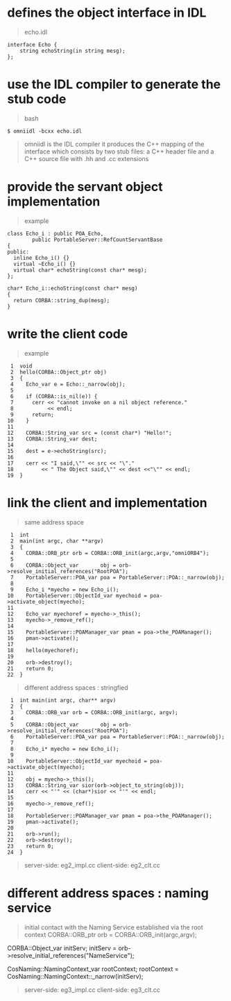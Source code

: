 # defines the object interface in IDL

>  echo.idl

	interface Echo {
		string echoString(in string mesg);
	};

# use the IDL compiler to generate the stub code

> bash

	$ omniidl -bcxx echo.idl

> omniidl is the IDL compiler
> it produces the C++ mapping of the interface
> which consists by two stub files: a C++ header file and a C++ source file
> with .hh and .cc extensions

# provide the servant object implementation

> example

	class Echo_i : public POA_Echo,
		    public PortableServer::RefCountServantBase
	{
	public:
	  inline Echo_i() {}
	  virtual ~Echo_i() {}
	  virtual char* echoString(const char* mesg);
	};

	char* Echo_i::echoString(const char* mesg)
	{
	  return CORBA::string_dup(mesg);
	}

# write the client code

> example

	 1  void
	 2  hello(CORBA::Object_ptr obj)
	 3  {
	 4    Echo_var e = Echo::_narrow(obj);
	 5
	 6    if (CORBA::is_nil(e)) {
	 7      cerr << "cannot invoke on a nil object reference."
	 8           << endl;
	 9      return;
	10    }
	11
	12    CORBA::String_var src = (const char*) "Hello!";
	13    CORBA::String_var dest;
	14
	15    dest = e->echoString(src);
	16
	17    cerr << "I said,\"" << src << "\"."
	18         << " The Object said,\"" << dest <<"\"" << endl;
	19  }

# link the client and implementation

> same address space

	 1  int
	 2  main(int argc, char **argv)
	 3  {
	 4    CORBA::ORB_ptr orb = CORBA::ORB_init(argc,argv,"omniORB4");
	 5
	 6    CORBA::Object_var       obj = orb->resolve_initial_references("RootPOA");
	 7    PortableServer::POA_var poa = PortableServer::POA::_narrow(obj);
	 8
	 9    Echo_i *myecho = new Echo_i();
	10    PortableServer::ObjectId_var myechoid = poa->activate_object(myecho);
	11
	12    Echo_var myechoref = myecho->_this();
	13    myecho->_remove_ref();
	14
	15    PortableServer::POAManager_var pman = poa->the_POAManager();
	16    pman->activate();
	17
	18    hello(myechoref);
	19
	20    orb->destroy();
	21    return 0;
	22  }

> different address spaces : stringfied

	 1  int main(int argc, char** argv)
	 2  {
	 3    CORBA::ORB_var orb = CORBA::ORB_init(argc, argv);
	 4
	 5    CORBA::Object_var       obj = orb->resolve_initial_references("RootPOA");
	 6    PortableServer::POA_var poa = PortableServer::POA::_narrow(obj);
	 7
	 8    Echo_i* myecho = new Echo_i();
	 9
	10    PortableServer::ObjectId_var myechoid = poa->activate_object(myecho);
	11
	12    obj = myecho->_this();
	13    CORBA::String_var sior(orb->object_to_string(obj));
	14    cerr << "'" << (char*)sior << "'" << endl;
	15
	16    myecho->_remove_ref();
	17
	18    PortableServer::POAManager_var pman = poa->the_POAManager();
	19    pman->activate();
	20
	21    orb->run();
	22    orb->destroy();
	23    return 0;
	24  }
> server-side: eg2_impl.cc
> client-side: eg2_clt.cc

# different address spaces : naming service

> initial contact with the Naming Service established via the root context
CORBA::ORB_ptr orb = CORBA::ORB_init(argc,argv);

CORBA::Object_var initServ;
initServ = orb->resolve_initial_references("NameService");

CosNaming::NamingContext_var rootContext;
rootContext = CosNaming::NamingContext::_narrow(initServ);

> server-side: eg3_impl.cc
> client-side: eg3_clt.cc


